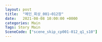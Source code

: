 ```yaml
---
layout: post
title:  "메인_회상_001~012장"
date:   2021-08-08 10:00:00 +0000
categories: Main
Tags: Story Main
SceneCode: ["scene_skip_cp001-012_q1_s10"]
---
```

